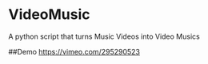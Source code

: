 # VideoMusic
A python script that turns Music Videos into Video Musics

##Demo
https://vimeo.com/295290523
